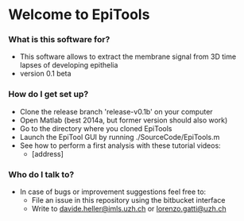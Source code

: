 # Welcome to EpiTools #

### What is this software for? ###

* This software allows to extract the membrane signal from 3D time lapses of developing epithelia
* version 0.1 beta

### How do I get set up? ###

* Clone the release branch 'release-v0.1b' on your computer
* Open Matlab (best 2014a, but former version should also work)
* Go to the directory where you cloned EpiTools
* Launch the EpiTool GUI by running ./SourceCode/EpiTools.m
* See how to perform a first analysis with these tutorial videos:
    * [address]

### Who do I talk to? ###

* In case of bugs or improvement suggestions feel free to:
    * File an issue in this repository using the bitbucket interface
    * Write to davide.heller@imls.uzh.ch or lorenzo.gatti@uzh.ch